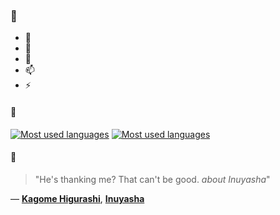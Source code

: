 ### 👋

- 🔭
- 🌱
- 💬
- 📫
- ⚡

#### 🧏

[![Most used languages](https://github-readme-stats-aynah.vercel.app/api/top-langs/?username=aynh&theme=solarized-dark&langs_count=6&layout=compact&hide_title=true)](https://github.com/anuraghazra/github-readme-stats#gh-dark-mode-only)
[![Most used languages](https://github-readme-stats-aynah.vercel.app/api/top-langs/?username=aynh&theme=solarized-light&langs_count=6&layout=compact&hide_title=true)](https://github.com/anuraghazra/github-readme-stats#gh-light-mode-only)

#### 💬

> "He's thanking me? That can't be good. *about Inuyasha*"

&mdash; [**Kagome Higurashi**](https://myanimelist.net/character.php?q=Kagome%20Higurashi&cat=character), [**Inuyasha**](https://myanimelist.net/search/all?q=Inuyasha&cat=all)
